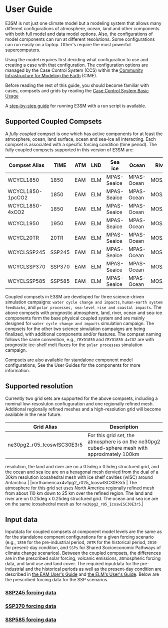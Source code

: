 # User Guide

E3SM is not just one climate model but a modeling system that allows
many different configurations of atmosphere, ocean, land and other
components with both full model and data model options. Also, the configurations of model
components can run at different resolutions.  Some configurations
can run easily on a laptop.  Other's require the most powerful
supercomputers.

Using the model requires first deciding what configuration to use and creating
a case with that configuration.
The configuration options are managed by the Case Control System (CCS)
within the
[Community Infrastructure for Modeling the Earth](https://esmci.github.io/cime/versions/master/html/what_cime/index.html) (CIME).

Before reading the rest of this guide, you should become familiar with
cases, compsets and grids by reading the
[Case Control System Basic Usage](https://esmci.github.io/cime/versions/master/html/users_guide/index.html#case-control-system-part-1-basic-usage)

A [step-by-step guide](https://docs.e3sm.org/running-e3sm-guide/) for running E3SM with a run script
is available.

## Supported Coupled Compsets

A *fully coupled* compset is one which has active components for at least the atmosphere, ocean, land surface, ocean and
sea-ice all interacting.  Each compset is associated with a specific forcing condition (time period). 
The fully coupled compsets supported in this version of E3SM are:

| Compset Alias  |   TIME     | ATM    | LND | Sea ice     | Ocean      | River |
| -------- |         ----     | ---    | --- | ---------   | ------     | ----- |
|WCYCL1850          | 1850 | EAM    | ELM | MPAS-Seaice | MPAS-Ocean | MOSART |
|WCYCL1850-1pcCO2   | 1850 | EAM    | ELM | MPAS-Seaice | MPAS-Ocean | MOSART |
|WCYCL1850-4xCO2    | 1850 | EAM    | ELM | MPAS-Seaice | MPAS-Ocean | MOSART |
|WCYCL1950          | 1950 | EAM    | ELM | MPAS-Seaice | MPAS-Ocean | MOSART |
|WCYCL20TR          | 20TR | EAM    | ELM | MPAS-Seaice | MPAS-Ocean | MOSART |
|WCYCLSSP245        | SSP245 | EAM    | ELM | MPAS-Seaice | MPAS-Ocean | MOSART |
|WCYCLSSP370        | SSP370 | EAM    | ELM | MPAS-Seaice | MPAS-Ocean | MOSART |
|WCYCLSSP585        | SSP585 | EAM    | ELM | MPAS-Seaice | MPAS-Ocean | MOSART |

Coupled compsets in E3SM are developed  for three science-driven simulation campaigns:  `water cycle change and impacts`, `human-earth system feedbacks`, and `polar processes, sea-level rise and coastal impacts`. The above compsets with prognostic atmosphere, land, river, ocean and sea-ice components form the base physical
coupled system and are mainly designed for `water cycle change and impacts` simulation campaign. The compsets for the other two science simulation campaigns 
are being finalized, with additional components and/or features. The compset naming follows the same convention, e.g., `CRYO1850` and `CRYO1850-4xCO2` are with prognostic ice-shelf melt fluxes for the `polar processes` simulation campaign.

Compsets are also available for standalone component model configurations, See the User Guides for the components for more information.

## Supported resolution

Currently two grid sets are supported for the above compsets, including a nominal low-resosluton confiuguration and one regionally refined mesh. Additional regionally refined meshes and a high-resolution grid will become available in the near future.

| Grid Alias  |  Description  |
| ----------- |  ------------ |
|ne30pg2_r05_IcoswISC30E3r5 | For this grid set, the atmosphere is on the ne30pg2 cubed-sphere mesh with approximately 100km
resolution, the land and river are on a 0.5deg x 0.5deg structured grid, and the ocean and sea ice are on a hexagonal mesh dervied from the dual of a 30km
resolution icosahedral mesh with ice shelf cavities (wISC) around Antarctica.|
|northamericax4v1pg2_r025_IcoswISC30E3r5 | The atmosphere for this grid set uses North America regionally refined mesh from about 110 km down to 25 km over the refined region. The land and river are on 0.25deg x 0.25deg structured grid. The ocean and sea ice are on the same icosahedral mesh as for `ne30pg2_r05_IcoswISC30E3r5`.|

## Input data

Inputdata for coupled compsets at component model levels are the same as for the standalone compnent configurations
for a given forcing scenario (e.g., `1850` for the pre-industrial period,  `20TR` for the historical period, `2010`
for present-day condition, and `SSPs` for Shared Socioeconomic Pathways of climate change scenarios).
Between the coupled compsets, the differences are in the prescribed solar forcing, volcanic emissions,
atmospheric forcing data, and land use and land cover. The required inputdata for the pre-industrial and the historical periods
as well as the present-day condition are described in [the EAM User's Guide](https://e3sm-project.github.io/E3SM/EAM) and
[the ELM's User's Guide](https://e3sm-project.github.io/E3SM/ELM). Below are the prescribed forcing data for the SSP scenarios.

### [SSP245 forcing data](ssp245-forcings.md)

### [SSP370 forcing data](ssp370-forcings.md)

### [SSP585 forcing data](ssp585-forcings.md)

